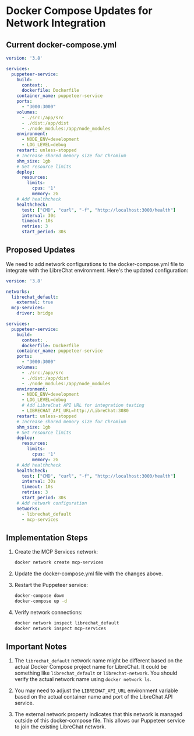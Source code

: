 # Docker Compose Updates for Network Integration

## Current docker-compose.yml

```yaml
version: '3.8'

services:
  puppeteer-service:
    build:
      context: .
      dockerfile: Dockerfile
    container_name: puppeteer-service
    ports:
      - "3000:3000"
    volumes:
      - ./src:/app/src
      - ./dist:/app/dist
      - ./node_modules:/app/node_modules
    environment:
      - NODE_ENV=development
      - LOG_LEVEL=debug
    restart: unless-stopped
    # Increase shared memory size for Chromium
    shm_size: 1gb
    # Set resource limits
    deploy:
      resources:
        limits:
          cpus: '1'
          memory: 2G
    # Add healthcheck
    healthcheck:
      test: ["CMD", "curl", "-f", "http://localhost:3000/health"]
      interval: 30s
      timeout: 10s
      retries: 3
      start_period: 30s
```

## Proposed Updates

We need to add network configurations to the docker-compose.yml file to integrate with the LibreChat environment. Here's the updated configuration:

```yaml
version: '3.8'

networks:
  librechat_default:
    external: true
  mcp-services:
    driver: bridge

services:
  puppeteer-service:
    build:
      context: .
      dockerfile: Dockerfile
    container_name: puppeteer-service
    ports:
      - "3000:3000"
    volumes:
      - ./src:/app/src
      - ./dist:/app/dist
      - ./node_modules:/app/node_modules
    environment:
      - NODE_ENV=development
      - LOG_LEVEL=debug
      # Add LibreChat API URL for integration testing
      - LIBRECHAT_API_URL=http://LibreChat:3080
    restart: unless-stopped
    # Increase shared memory size for Chromium
    shm_size: 1gb
    # Set resource limits
    deploy:
      resources:
        limits:
          cpus: '1'
          memory: 2G
    # Add healthcheck
    healthcheck:
      test: ["CMD", "curl", "-f", "http://localhost:3000/health"]
      interval: 30s
      timeout: 10s
      retries: 3
      start_period: 30s
    # Add network configuration
    networks:
      - librechat_default
      - mcp-services
```

## Implementation Steps

1. Create the MCP Services network:
   ```bash
   docker network create mcp-services
   ```

2. Update the docker-compose.yml file with the changes above.

3. Restart the Puppeteer service:
   ```bash
   docker-compose down
   docker-compose up -d
   ```

4. Verify network connections:
   ```bash
   docker network inspect librechat_default
   docker network inspect mcp-services
   ```

## Important Notes

1. The `librechat_default` network name might be different based on the actual Docker Compose project name for LibreChat. It could be something like `librechat_default` or `librechat-network`. You should verify the actual network name using `docker network ls`.

2. You may need to adjust the `LIBRECHAT_API_URL` environment variable based on the actual container name and port of the LibreChat API service.

3. The external network property indicates that this network is managed outside of this docker-compose file. This allows our Puppeteer service to join the existing LibreChat network.